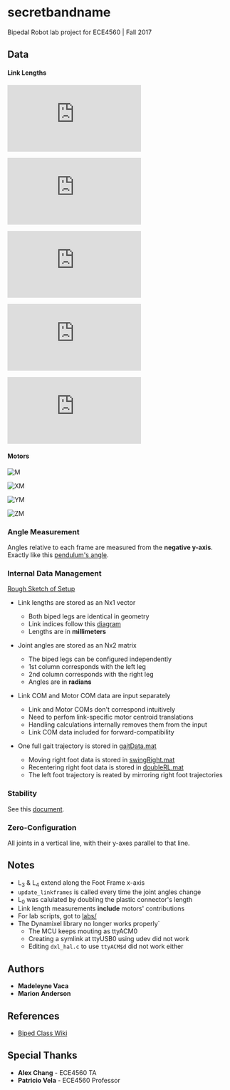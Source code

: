 # secretbandname
Bipedal Robot lab project for ECE4560 | Fall 2017

## Data
#### Link Lengths <Spacing between the equations affects formatting>

![L0](https://latex.codecogs.com/gif.latex?L_0=104.775mm)

![L1](https://latex.codecogs.com/gif.latex?L_1=107.95mm)

![L2](https://latex.codecogs.com/gif.latex?L_2=107.95mm)

![L3](https://latex.codecogs.com/gif.latex?L_3=15.875mm)

![L4](https://latex.codecogs.com/gif.latex?L_4=38.1mm)

#### Motors
![M](https://latex.codecogs.com/gif.latex?m_{motor}=53.5g)

![XM](https://latex.codecogs.com/gif.latex?x_{motor}=32mm)

![YM](https://latex.codecogs.com/gif.latex?y_{motor}=50mm)

![ZM](https://latex.codecogs.com/gif.latex?z_{motor}=40mm)

### Angle Measurement
Angles relative to each frame are measured from the **negative y-axis**. Exactly like this [pendulum's angle](https://upload.wikimedia.org/wikipedia/commons/b/b2/Simple_gravity_pendulum.svg).

### Internal Data Management
[Rough Sketch of Setup](refs/orientation.jpg)

* Link lengths are stored as an Nx1 vector
	* Both biped legs are identical in geometry
	* Link indices follow this [diagram](refs/frames.png)
	* Lengths are in **millimeters**
	
* Joint angles are stored as an Nx2 matrix
	* The biped legs can be configured independently
	* 1st column corresponds with the left leg
	* 2nd column corresponds with the right leg
	* Angles are in **radians**

* Link COM and Motor COM data are input separately
	* Link and Motor COMs don't correspond intuitively
	* Need to perfom link-specific motor centroid translations
	* Handling calculations internally removes them from the input
	* Link COM data included for forward-compatibility
	
* One full gait trajectory is stored in [gaitData.mat](labs/gaitData.mat)
	* Moving right foot data is stored in [swingRight.mat](labs/swingRight.mat)
	* Recentering right foot data is stored in [doubleRL.mat](labs/doubleRL.mat)
	* The left foot trajectory is reated by mirroring right foot trajectories


### Stability
See this [document](refs/supportcurve.md).

### Zero-Configuration
All joints in a vertical line, with their y-axes parallel to that line.


## Notes
* L<sub>3</sub> & L<sub>4</sub> extend along the Foot Frame x-axis
* ```update_linkframes``` is called every time the joint angles change
* L<sub>0</sub> was calulated by doubling the plastic connector's length
* Link length measurements **include** motors' contributions
* For lab scripts, got to [labs/](labs/)
* The Dynamixel library no longer works properly` 
	* The MCU keeps mouting as ttyACM0
	* Creating a symlink at ttyUSB0 using udev did not work
	* Editing ```dxl_hal.c``` to use ```ttyACM$d``` did not work either


## Authors
* **Madeleyne Vaca**
* **Marion Anderson**

## References
* [Biped Class Wiki](http://pvela.gatech.edu/classes/doku.php?id=ece4560:biped:adventures)

## Special Thanks
* **Alex Chang** - ECE4560 TA
* **Patricio Vela** - ECE4560 Professor